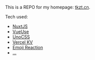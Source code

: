 This is a REPO for my homepage: [tkzt.cn](https://tkzt.cn).

Tech used:

- [NuxtJS](https://nuxt.com/)
- [VueUse](https://vueuse.org/)
- [UnoCSS](https://unocss.dev/)
- [Vercel KV](https://vercel.com/docs/storage/vercel-kv)
- [Emoji Reaction](https://github.com/boring-plans/emoji-reaction)
- [...](https://github.com/tkzt/tkzt.cn/blob/main/package.json)
